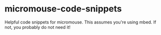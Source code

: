 # micromouse-code-snippets
Helpful code snippets for micromouse. This assumes you're using mbed. If not, you probably do not need it!
